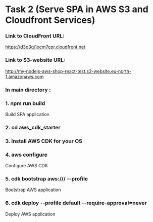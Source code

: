 # Task 2 (Serve SPA in AWS S3 and Cloudfront Services)

### Link to CloudFront URL:

https://d3o3qj1ocm7cpr.cloudfront.net

### Link to S3-website URL:

http://my-nodejs-aws-shop-react-test.s3-website.eu-north-1.amazonaws.com

### In main directory :

### 1. npm run build

Build SPA application

### 2. cd aws_cdk_starter

### 3. Install AWS CDK for your OS

### 4. aws configure

Configure AWS CDK

### 5. cdk bootstrap aws://<your AWS account ID>/<default region> --profile <your-profile-name>

Bootstrap AWS application

### 6. cdk deploy --profile default --require-approval=never

Deploy AWS application
